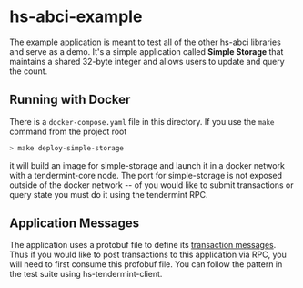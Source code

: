 # hs-abci-example

The example application is meant to test all of the other hs-abci libraries and serve as a demo.
It's a simple application called **Simple Storage** that maintains a shared 32-byte integer and
allows users to update and query the count.

## Running with Docker
There is a `docker-compose.yaml` file in this directory. If you use the `make` command from the project root

```bash
> make deploy-simple-storage
```

it will build an image for simple-storage and launch it in a docker network
with a tendermint-core node. The port for simple-storage is not exposed outside of the docker network --
of you would like to submit transactions or query state you must do it using the tendermint RPC.

## Application Messages
The application uses a protobuf file to define its [transaction messages](https://github.com/f-o-a-m/hs-abci/blob/master/hs-abci-example/protos/simple-storage/messages.proto). Thus if you would like to post transactions to this application via RPC, you will need to first consume
this profobuf file. You can follow the pattern in the test suite using hs-tendermint-client.
